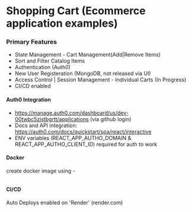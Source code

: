 # Shopping Cart (Ecommerce application examples)

### Primary Features

- State Management - Cart Management(Add|Remove Items)
- Sort and Filter Catalog Items
- Authentication (Auth0)
- New User Registeration (MongoDB, not released via UI)
- Access Control | Session Management - Individual Carts (In Progress)
- CI/CD enabled 


#### Auth0 Integration
- https://manage.auth0.com/dashboard/us/dev-00twbc5zjstbgrtt/applications (via github login)
- Docs and API integration: https://auth0.com/docs/quickstart/spa/react/interactive
- ENV variables (REACT_APP_AUTHO_DOMAIN & REACT_APP_AUTHO_CLIENT_ID) required for auth to work

#### Docker

create docker image using -

```docker build -t ecommerce-backend-nodejs .

```

#### CI/CD
Auto Deploys enabled on 'Render' (render.com)
